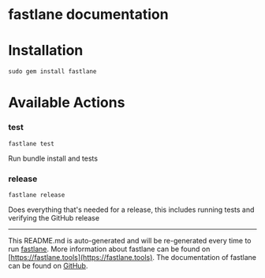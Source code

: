 fastlane documentation
================
# Installation
```
sudo gem install fastlane
```
# Available Actions
### test
```
fastlane test
```
Run bundle install and tests
### release
```
fastlane release
```
Does everything that's needed for a release, this includes running tests and verifying the GitHub release

----

This README.md is auto-generated and will be re-generated every time to run [fastlane](https://fastlane.tools).
More information about fastlane can be found on [https://fastlane.tools](https://fastlane.tools).
The documentation of fastlane can be found on [GitHub](https://github.com/fastlane/fastlane/tree/master/fastlane).